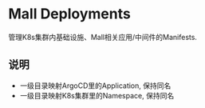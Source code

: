# Mall Deployments

管理K8s集群内基础设施、Mall相关应用/中间件的Manifests.

## 说明

- 一级目录映射ArgoCD里的Application, 保持同名
- 一级目录映射K8s集群里的Namespace, 保持同名
